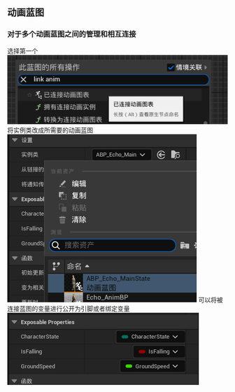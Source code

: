 ## 动画蓝图
### 对于多个动画蓝图之间的管理和相互连接
选择第一个
![输入图片说明](/imgs/2024-08-10/mVo6rSwdiVyKyXyx.png)
将实例类改成所需要的动画蓝图
![输入图片说明](/imgs/2024-08-10/naEsKT8lRQItoYAN.png)
可以将被连接蓝图的变量进行公开为引脚或者绑定变量
![输入图片说明](/imgs/2024-08-10/nZYZyXslRRsw3mx1.png)
<!--stackedit_data:
eyJoaXN0b3J5IjpbNzkyMjc3NTEwXX0=
-->